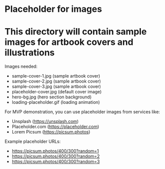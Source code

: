 # Placeholder for images
# This directory will contain sample images for artbook covers and illustrations

Images needed:
- sample-cover-1.jpg (sample artbook cover)
- sample-cover-2.jpg (sample artbook cover)
- sample-cover-3.jpg (sample artbook cover)
- placeholder-cover.jpg (default cover image)
- hero-bg.jpg (hero section background)
- loading-placeholder.gif (loading animation)

For MVP demonstration, you can use placeholder images from services like:
- Unsplash (https://unsplash.com)
- Placeholder.com (https://placeholder.com)
- Lorem Picsum (https://picsum.photos)

Example placeholder URLs:
- https://picsum.photos/400/300?random=1
- https://picsum.photos/400/300?random=2
- https://picsum.photos/400/300?random=3